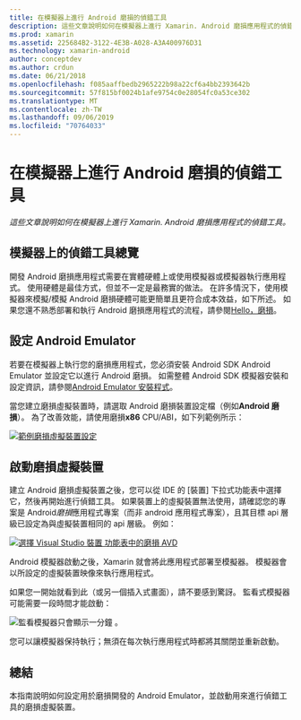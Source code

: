 ```yaml
---
title: 在模擬器上進行 Android 磨損的偵錯工具
description: 這些文章說明如何在模擬器上進行 Xamarin. Android 磨損應用程式的偵錯工具。
ms.prod: xamarin
ms.assetid: 225684B2-3122-4E3B-A028-A3A400976D31
ms.technology: xamarin-android
author: conceptdev
ms.author: crdun
ms.date: 06/21/2018
ms.openlocfilehash: f085aaffbedb2965222b98a22cf6a4bb2393642b
ms.sourcegitcommit: 57f815bf0024b1afe9754c0e28054fc0a53ce302
ms.translationtype: MT
ms.contentlocale: zh-TW
ms.lasthandoff: 09/06/2019
ms.locfileid: "70764033"
---
```

# <a name="debug-android-wear-on-an-emulator"></a>在模擬器上進行 Android 磨損的偵錯工具

_這些文章說明如何在模擬器上進行 Xamarin. Android 磨損應用程式的偵錯工具。_

## <a name="debug-wear-on-emulator-overview"></a>模擬器上的偵錯工具總覽

開發 Android 磨損應用程式需要在實體硬體上或使用模擬器或模擬器執行應用程式。 使用硬體是最佳方式，但並不一定是最務實的做法。 在許多情況下，使用模擬器來模擬/模擬 Android 磨損硬體可能更簡單且更符合成本效益，如下所述。 如果您還不熟悉部署和執行 Android 磨損應用程式的流程，請參閱[Hello，磨損](~/android/wear/get-started/hello-wear.md)。

## <a name="configure-the-android-emulator"></a>設定 Android Emulator

若要在模擬器上執行您的磨損應用程式，您必須安裝 Android SDK Android Emulator 並設定它以進行 Android 磨損。 如需整體 Android SDK 模擬器安裝和設定資訊，請參閱[Android Emulator 安裝程式](~/android/get-started/installation/android-emulator/index.md)。

當您建立磨損虛擬裝置時，請選取 Android 磨損裝置設定檔（例如**Android 磨損**）。 為了改善效能，請使用磨損**x86** CPU/ABI，如下列範例所示：

[![範例磨損虛擬裝置設定](debug-on-emulator-images/01-wear-avd-example-sml.png)](debug-on-emulator-images/01-wear-avd-example.png#lightbox)

## <a name="launch-the-wear-virtual-device"></a>啟動磨損虛擬裝置 

建立 Android 磨損虛擬裝置之後，您可以從 IDE 的 [裝置] 下拉式功能表中選擇它，然後再開始進行偵錯工具。 如果裝置上的虛擬裝置無法使用，請確認您的專案是 Android*磨損*應用程式專案（而非 android 應用程式專案），且其目標 api 層級已設定為與虛擬裝置相同的 api 層級。 例如：

[![選擇 Visual Studio 裝置 功能表中的磨損 AVD](debug-on-emulator-images/vs/choose-wear-sim.png)](debug-on-emulator-images/vs/choose-wear-sim.png#lightbox)

Android 模擬器啟動之後，Xamarin 就會將此應用程式部署至模擬器。 模擬器會以所設定的虛擬裝置映像來執行應用程式。

如果您一開始就看到此（或另一個插入式畫面），請不要感到驚訝。 監看式模擬器可能需要一段時間才能啟動： 

![監看模擬器只會顯示一分鐘 。](debug-on-emulator-images/please-wait.png)

您可以讓模擬器保持執行；無須在每次執行應用程式時都將其關閉並重新啟動。

## <a name="summary"></a>總結

本指南說明如何設定用於磨損開發的 Android Emulator，並啟動用來進行偵錯工具的磨損虛擬裝置。
